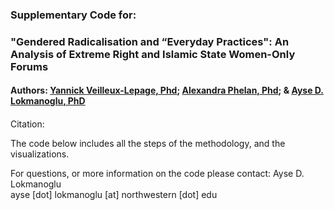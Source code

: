 ### Supplementary Code for:
### "Gendered Radicalisation and “Everyday Practices": An Analysis of Extreme Right and Islamic State Women-Only Forums
#### Authors: [Yannick Veilleux-Lepage, Phd](https://www.yveilleuxlepage.com/new-page-1); [Alexandra Phelan, Phd](https://www.monash.edu/arts/gender-peace-security/our-people/key-researchers/alexandra-phelan); & [Ayse D. Lokmanoglu, PhD](https://www.adenizlok.com/)
#### <DOI>
Citation: 

The code below includes all the steps of the methodology, and the visualizations. 

For questions, or more information on the code please contact: 
Ayse D. Lokmanoglu\
ayse [dot] lokmanoglu [at] northwestern [dot] edu
